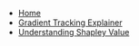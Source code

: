 - [Home](/ "Home")
- [Gradient Tracking Explainer](idea/idea-1-gradient-tracking-explainer "Gradient Tracking Explainer")
- [Understanding Shapley Value](idea/idea-2-understanding-shapley-value "Understanding Shapley Value")
<!-- - [Reversing Partial Derivatives](idea/idea-2-reversing-partial-derivatives "Reversing Partial Derivatives") -->
